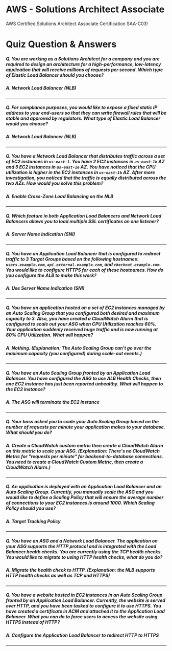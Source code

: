 # AWS - Solutions Architect Associate
AWS Certified Solutions Architect Associate Certification SAA-C03!



# Quiz Question & Answers

##### Q. You are working as a Solutions Architect for a company and you are required to design an architecture for a high-performance, low-latency application that will receive millions of requests per second. Which type of Elastic Load Balancer should you choose?
##### A. Network Load Balancer (NLB)

---

##### Q. For compliance purposes, you would like to expose a fixed static IP address to your end-users so that they can write firewall rules that will be stable and approved by regulators. What type of Elastic Load Balancer would you choose?
##### A. Network Load Balancer (NLB)

---

##### Q. You have a Network Load Balancer that distributes traffic across a set of EC2 instances in `us-east-1`. You have 2 EC2 instances in `us-east-1b` AZ and 5 EC2 instances in `us-east-1e` AZ. You have noticed that the CPU utilization is higher in the EC2 instances in `us-east-1b` AZ. After more investigation, you noticed that the traffic is equally distributed across the two AZs. How would you solve this problem?
##### A. Enable Cross-Zone Load Balancing on the NLB

---

##### Q. Which feature in both Application Load Balancers and Network Load Balancers allows you to load multiple SSL certificates on one listener?
##### A. Server Name Indication (SNI)

---

##### Q. You have an Application Load Balancer that is configured to redirect traffic to 3 Target Groups based on the following hostnames: `users.example.com`, `api.external.example.com`, and `checkout.example.com`. You would like to configure HTTPS for each of these hostnames. How do you configure the ALB to make this work?
##### A. Use Server Name Indication (SNI)

---

##### Q. You have an application hosted on a set of EC2 instances managed by an Auto Scaling Group that you configured both desired and maximum capacity to 3. Also, you have created a CloudWatch Alarm that is configured to scale out your ASG when CPU Utilization reaches 60%. Your application suddenly received huge traffic and is now running at 80% CPU Utilization. What will happen?
##### A. Nothing. (Explanation: The Auto Scaling Group can't go over the maximum capacity (you configured) during scale-out events.)

---

##### Q. You have an Auto Scaling Group fronted by an Application Load Balancer. You have configured the ASG to use ALB Health Checks, then one EC2 instance has just been reported unhealthy. What will happen to the EC2 instance?
##### A. The ASG will terminate the EC2 instance

---

##### Q. Your boss asked you to scale your Auto Scaling Group based on the number of requests per minute your application makes to your database. What should you do?
##### A. Create a CloudWatch custom metric then create a CloudWatch Alarm on this metric to scale your ASG. (Explanation: There's no CloudWatch Metric for "requests per minute" for backend-to-database connections. You need to create a CloudWatch Custom Metric, then create a CloudWatch Alarm.)

---

##### Q. An application is deployed with an Application Load Balancer and an Auto Scaling Group. Currently, you manually scale the ASG and you would like to define a Scaling Policy that will ensure the average number of connections to your EC2 instances is around 1000. Which Scaling Policy should you use?
##### A. Target Tracking Policy

---

##### Q. You have an ASG and a Network Load Balancer. The application on your ASG supports the HTTP protocol and is integrated with the Load Balancer health checks. You are currently using the TCP health checks. You would like to migrate to using HTTP health checks, what do you do?
##### A. Migrate the health check to HTTP. (Explanation: the NLB supports HTTP health checks as well as TCP and HTTPS)

---

##### Q. You have a website hosted in EC2 instances in an Auto Scaling Group fronted by an Application Load Balancer. Currently, the website is served over HTTP, and you have been tasked to configure it to use HTTPS. You have created a certificate in ACM and attached it to the Application Load Balancer. What you can do to force users to access the website using HTTPS instead of HTTP?
##### A. Configure the Application Load Balancer to redirect HTTP to HTTPS

---


